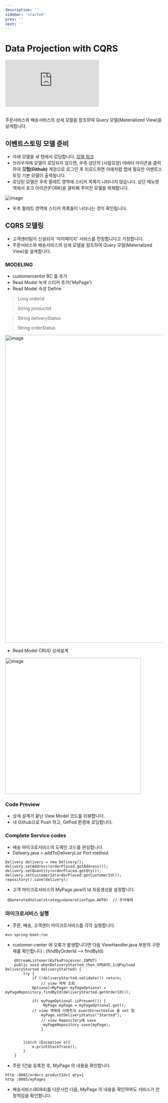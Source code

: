 ```yaml
---
description: ''
sidebar: 'started'
prev: ''
next: ''
---
```


# Data Projection with CQRS

<div class="video-container">
	<iframe src="https://www.youtube.com/embed/ZJpTEeKsbF4" frameborder="0" crolling="no" frameborder="none" allowfullscreen=""></iframe>
</div>
<br>

주문서비스와 배송서비스의 상세 모델을 참조하여 Query 모델(Materialized View)을 설계합니다.

## 이벤트스토밍 모델 준비

- 아래 모델을 새 탭에서 로딩합니다.
[모델 링크](https://www.msaez.io/#/storming/labcqrs-231022)
- 브라우져에 모델이 로딩되지 않으면, 우측 상단의 (사람모양) 아바타 아이콘을 클릭하여 **깃헙(Github)** 계정으로 로그인 후 리로드하면 아래처럼 랩에 필요한 이벤트스토밍 기본 모델이 출력됩니다. 
- 로딩된 모델은 우측 팔레트 영역에 스티커 목록이 나타나지 않습니다. 상단 메뉴영역에서 포크 아이콘(FORK)을 클릭해 주어진 모델을 복제합니다. 

![image](https://github.com/acmexii/demo/assets/35618409/c9a4575c-d8e2-424b-9587-7ca789dca2e1)
- 우측 팔레트 영역에 스티커 목록들이 나타나는 것이 확인됩니다.

## CQRS 모델링 

- 고객센터팀이 신설되어 '마이페이지' 서비스를 런칭합니다고 가정합니다.
- 주문서비스와 배송서비스의 상세 모델을 참조하여 Query 모델(Materialized View)을 설계합니다.

### MODELING
- customercenter BC 를 추가
- Read Model 녹색 스티커 추가('MyPage')
- Read Model 속성 Define

> Long orderId 

> String productId

> String deliveryStatus

> String orderStatus

<img width="982" alt="image" src="https://user-images.githubusercontent.com/487999/191055790-5d6a529f-e2f7-49ab-8ee0-74d371f06090.png">

- Read Model CRUD 상세설계

<img width="434" alt="image" src="https://user-images.githubusercontent.com/487999/191056403-fbdec62b-42ea-4261-8e4e-b631c6c6779a.png">

### Code Preview 
- 상세 설계가 끝난 View Model 코드를 리뷰합니다.
- 내 Github으로 Push 하고, GitPod 환경에 로딩합니다.

### Complete Service codes
- 배송 마이크로서비스의 도메인 코드를 완성합니다.
- Delivery.java > addToDeliveryList Port method
```
Delivery delivery = new Delivery();
delivery.setAddress(orderPlaced.getAddress());
delivery.setQuantity(orderPlaced.getQty());
delivery.setCustomerId(orderPlaced.getCustomerId());
repository().save(delivery);
```

- 고객 마이크로서비스의 MyPage.java의 Id 자동생성을 설정합니다.
```
 @GeneratedValue(strategy=GenerationType.AUTO)  // 주석해제
```

### 마이크로서비스 실행
- 주문, 배송, 고객센터 마이크로서비스를 각각 실행합니다.
```
mvn spring-boot:run
```
- customer-center 에 오류가 발생합니다면 다음 ViewHandler.java 부분의 구현체를 확인합니다 : (findByOrderId --> findById)
```
    @StreamListener(KafkaProcessor.INPUT)
    public void whenDeliveryStarted_then_UPDATE_1(@Payload DeliveryStarted deliveryStarted) {
        try {
            if (!deliveryStarted.validate()) return;
                // view 객체 조회
            Optional<MyPage> myPageOptional = myPageRepository.findById(deliveryStarted.getOrderId());

            if( myPageOptional.isPresent()) {
                 MyPage myPage = myPageOptional.get();
            // view 객체에 이벤트의 eventDirectValue 를 set 함
                myPage.setDeliveryStatus("Started");    
                // view Repository에 save
                 myPageRepository.save(myPage);
                }


        }catch (Exception e){
            e.printStackTrace();
        }
    }

```
- 주문 1건을 등록한 후, MyPage 의 내용을 확인합니다
```
http :8082/orders productId=1 qty=1
http :8085/myPages
```
- 배송서비스(8084)를 다운시킨 다음, MyPage 의 내용을 확인하여도 서비스가 안정적임을 확인합니다. 